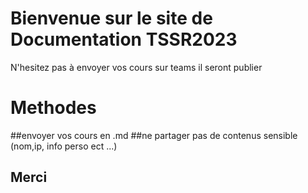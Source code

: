 # Bienvenue sur le site de Documentation TSSR2023

N'hesitez pas à envoyer vos cours sur teams il seront publier

# Methodes

##envoyer vos cours en .md
##ne partager pas de contenus sensible (nom,ip, info perso ect ...)


## Merci

